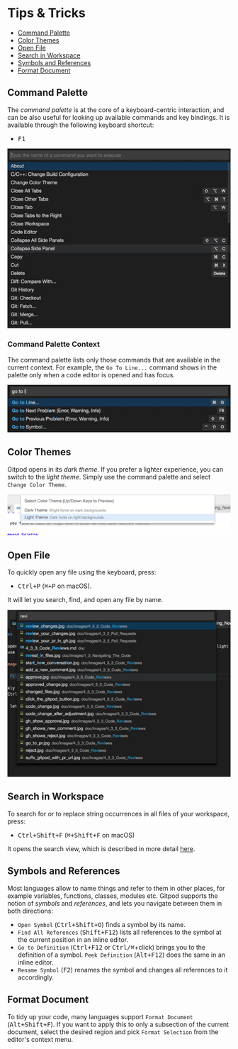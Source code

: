 # Tips & Tricks

  * [Command Palette](#command-palette)
  * [Color Themes](#color-themes)
  * [Open File](#open-file)
  * [Search in Workspace](#search-in-workspace)
  * [Symbols and References](#symbols-and-references)
  * [Format Document](#format-document)

## Command Palette

The _command palette_ is at the core of a keyboard-centric interaction, and can be also useful for
looking up available commands and key bindings. It is available through the following keyboard
shortcut:
  - <kbd>F1</kbd>

![](./images/command_palette.jpg)

### Command Palette Context

The command palette lists only those commands that are available in the current context. For
example, the `Go To Line...` command shows in the palette only when a code editor is opened and has
focus.

![](./images/go_to_line_w_editor.jpg)

## Color Themes

Gitpod opens in its _dark theme_. If you prefer a lighter experience, you can switch to the _light
theme_. Simply use the command palette and select `Change Color Theme`.

![Change Color Theme](./images/light-theme.png)

## Open File

To quickly open any file using the keyboard, press:
  - <kbd>Ctrl+P</kbd> (<kbd>⌘+P</kbd> on macOS).

It will let you search, find, and open any file by name.

![Open File](./images/open-file.png)

## Search in Workspace

To search for or to replace string occurrences in all files of your workspace, press:
  - <kbd>Ctrl+Shift+F</kbd> (<kbd>⌘+Shift+F</kbd> on macOS)

It opens the search view, which is described in more detail [here](search.md).

## Symbols and References

Most languages allow to name things and refer to them in other places, for example variables,
functions, classes, modules etc. Gitpod supports the notion of _symbols_ and _references_, and lets
you navigate between them in both directions:

  - `Open Symbol` (<kbd>Ctrl+Shift+O</kbd>) finds a symbol by its name.
  - `Find All References` (<kbd>Shift+F12</kbd>) lists all references to the symbol at the current
     position in an inline editor.
  - `Go to Definition` (<kbd>Ctrl+F12</kbd> or <kbd>Ctrl/⌘</kbd>+click) brings you to the definition
     of a symbol. `Peek Definition` (<kbd>Alt+F12</kbd>) does the same in an inline editor.
  - `Rename Symbol` (<kbd>F2</kbd>) renames the symbol and changes all references to it accordingly.

## Format Document

To tidy up your code, many languages support `Format Document` (<kbd>Alt+Shift+F</kbd>).
If you want to apply this to only a subsection of the current document, select the desired region
and pick `Format Selection` from the editor's context menu.
